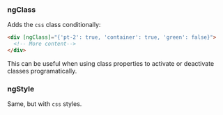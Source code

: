 ### ngClass
Adds the `css` class conditionally:
```html
<div [ngClass]="{'pt-2': true, 'container': true, 'green': false}">
  <!-- More content-->
</div>
```
This can be useful when using class properties to activate or deactivate classes programatically.

### ngStyle
Same, but with `css` styles.